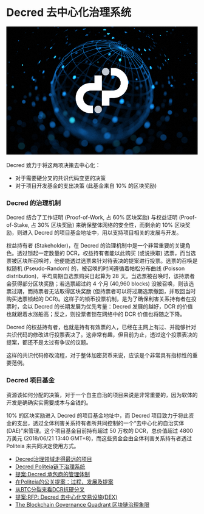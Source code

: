 # Decred 去中心化治理系统

![gov](img/pi.png "gov")

Decred 致力于将这两项决策去中心化：

* 对于需要硬分叉的共识代码变更的决策
* 对于项目开发基金的支出决策 (此基金来自 10% 的区块奖励)

### Decred 的治理机制

Decred 结合了工作证明 (Proof-of-Work, 占 60% 区块奖励) 与权益证明 (Proof-of-Stake, 占 30% 区块奖励) 来确保整体网络的安全性，而剩余的 10% 区块奖励，则进入 Decred 的项目基金地址中，用以支持项目相关的发展与开发。

权益持有者 (Stakeholder)，在 Decred 的治理机制中是一个非常重要的关键角色。透过锁起一定数量的 DCR，权益持有者能以此购买 (或说换取) 选票，而当选票被区块所召唤时，他便能透过选票来针对待表决的提案进行投票。选票的召唤是拟随机 (Pseudo-Random) 的，被召唤的时间遵循着帕松分布曲线 (Poisson distribution)，平均周期自选票购买日起算为 28 天。当选票被召唤时，该持票者会获得部分区块奖励；若选票超过约 4 个月 (40,960 blocks) 没被召唤，则该选票过期，而持票者无法取得区块奖励 (但持票者可以将过期选票撤回，并取回当时购买选票锁起的 DCR)。这样子的锁币投票机制，是为了确保利害关系持有者在投票时，会以 Decred 的长期发展为优先考量：Decred 发展的越好，DCR 的价值也就跟着水涨船高；反之，则投票者锁在网络中的 DCR 价值也将随之下降。

Decred 的权益持有者，也就是持有有效票的人，已经在主网上有过、并能够针对共识代码的修改进行投票表决了。这非常有趣，但目前为止，透过这个投票表决的提案，都还不是太过有争议的议题。

这样的共识代码修改流程，对于整体加密货币来说，应该是个非常具有指标性的重要范例。

### Decred 项目基金

资源该如何分配的决策，对于一个自主自治的项目来说是非常重要的，因为软体的开发是确确实实需要成本与金钱的。

10% 的区块奖励进入 Decred 的项目基金地址中，而 Decred 项目致力于将此资金的支出，透过全体利害关系持有者所共同控制的一个“去中心化的自治实体 (DAE)”来管理。这个项目基金目前持有超过 50 万枚的 DCR，总价值超过 4800 万美元 (2018/06/21 13:40 GMT+8)，而这些资金会由全体利害关系持有者透过 Politeia 来共同决定使用方式。


 * [Decred治理领域走得最远的项目](dcr_best_governance.md)
 * [Decred Politeia链下治理系统](politeia.md)
 * [提案:Decred 承包商的管理体制](Proposals— DecredContractorClearanceProcess.md)
 * [在Politeia的公关提案：过程，发展及提案](PR_in_Politeia_Process_Progress_and_Pitching_In_CN.md)
 * [从BTC分裂来看DCR抗硬分叉](dcr_fork.md)
 * [提案:RFP: Decred 去中心化交易设施(DEX)](RFP_Decred_Decentralized_Exchange_Infrastructure_CN.md)
 * [The Blockchain Governance Quadrant 区块链治理象限](The_Blockchain_Governance_Quadrant_CN.md)